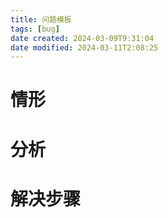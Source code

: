 ```yaml
---
title: 问题模板
tags: [bug]
date created: 2024-03-09T9:31:04
date modified: 2024-03-11T2:08:25
---
```


# 情形

# 分析

# 解决步骤
